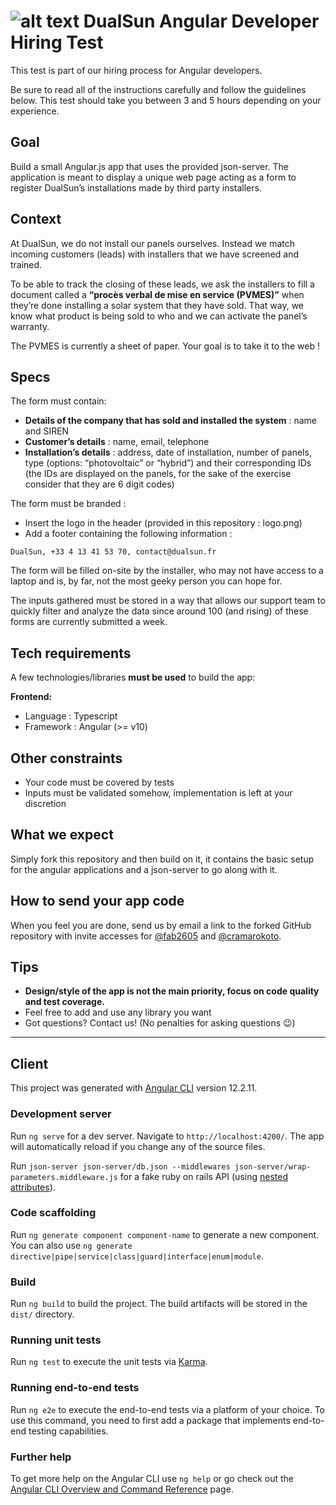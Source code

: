 # ![alt text](logo.png) DualSun Angular Developer Hiring Test

This test is part of our hiring process for Angular developers.

Be sure to read all of the instructions carefully and follow the guidelines below. This test should take you between 3 and 5 hours depending on your experience.

## Goal

Build a small Angular.js app that uses the provided json-server. The application is meant to display a unique web page acting as a form to register DualSun’s installations made by third party installers.

## Context

At DualSun, we do not install our panels ourselves. Instead we match incoming customers (leads) with installers that we have screened and trained.

To be able to track the closing of these leads, we ask the installers to fill a document called a **“procès verbal de mise en service (PVMES)”** when they’re done installing a solar system that they have sold. That way, we know what product is being sold to who and we can activate the panel’s warranty.

The PVMES is currently a sheet of paper. Your goal is to take it to the web !

## Specs

The form must contain:

- **Details of the company that has sold and installed the system** : name and SIREN
- **Customer’s details** : name, email, telephone
- **Installation’s details** : address, date of installation, number of panels, type (options: “photovoltaic” or “hybrid”) and their corresponding IDs (the IDs are displayed on the panels, for the sake of the exercise consider that they are 6 digit codes) 

The form must be branded :
- Insert the logo in the header (provided in this repository : logo.png)
- Add a footer containing the following information :
```
DualSun, +33 4 13 41 53 70, contact@dualsun.fr
```

The form will be filled on-site by the installer, who may not have access to a laptop and is, by far, not the most geeky person you can hope for.

The inputs gathered must be stored in a way that allows our support team to quickly filter and analyze the data since around 100 (and rising) of these forms are currently submitted a week.

## Tech requirements

A few technologies/libraries **must be used** to build the app:

**Frontend:**

- Language : Typescript
- Framework : Angular (>= v10)

## Other constraints

- Your code must be covered by tests
- Inputs must be validated somehow, implementation is left at your discretion

## What we expect

Simply fork this repository and then build on it, it contains the basic setup for the angular applications and a json-server to go along with it.

## How to send your app code

When you feel you are done, send us by email a link to the forked GitHub repository with invite accesses for [@fab2605](https://github.com/fab2605) and [@cramarokoto](https://github.com/cramarokoto).

## Tips

- **Design/style of the app is not the main priority, focus on code quality and test coverage.**
- Feel free to add and use any library you want
- Got questions? Contact us! (No penalties for asking questions 😉)

---

## Client

This project was generated with [Angular CLI](https://github.com/angular/angular-cli) version 12.2.11.

### Development server

Run `ng serve` for a dev server. Navigate to `http://localhost:4200/`. The app will automatically reload if you change any of the source files.

Run `json-server json-server/db.json --middlewares json-server/wrap-parameters.middleware.js` for a fake ruby on rails API (using [nested attributes](https://api.rubyonrails.org/classes/ActiveRecord/NestedAttributes/ClassMethods.html)).

### Code scaffolding

Run `ng generate component component-name` to generate a new component. You can also use `ng generate directive|pipe|service|class|guard|interface|enum|module`.

### Build

Run `ng build` to build the project. The build artifacts will be stored in the `dist/` directory.

### Running unit tests

Run `ng test` to execute the unit tests via [Karma](https://karma-runner.github.io).

### Running end-to-end tests

Run `ng e2e` to execute the end-to-end tests via a platform of your choice. To use this command, you need to first add a package that implements end-to-end testing capabilities.

### Further help

To get more help on the Angular CLI use `ng help` or go check out the [Angular CLI Overview and Command Reference](https://angular.io/cli) page.
